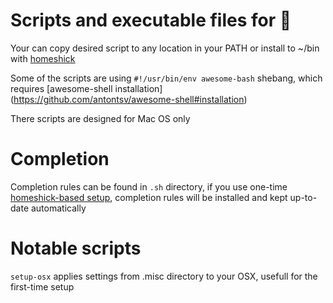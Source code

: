 # Scripts and executable files for 

Your can copy desired script to any location in your PATH
or install to ~/bin with [homeshick](https://github.com/antontsv/homeshick)

Some of the scripts are using `#!/usr/bin/env awesome-bash` shebang,
which requires [awesome-shell installation] (https://github.com/antontsv/awesome-shell#installation)

There scripts are designed for Mac OS only

# Completion

Completion rules can be found in `.sh` directory,
if you use one-time [homeshick-based setup](https://git.io/all.files),
completion rules will be installed and kept up-to-date automatically

# Notable scripts

`setup-osx` applies settings from .misc directory to your OSX,
usefull for the first-time setup 
